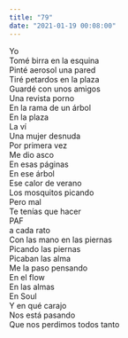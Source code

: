 ```yaml
---
title: "79"
date: "2021-01-19 00:08:00"
---
```


Yo\
Tomé birra en la esquina\
Pinté aerosol una pared\
Tiré petardos en la plaza\
Guardé con unos amigos\
Una revista porno\
En la rama de un árbol\
En la plaza\
La ví\
Una mujer desnuda\
Por primera vez\
Me dio asco\
En esas páginas\
En ese árbol\
Ese calor de verano\
Los mosquitos picando\
Pero mal\
Te tenías que hacer\
PAF\
a cada rato\
Con las mano en las piernas\
Picando las piernas\
Picaban las alma\
Me la paso pensando\
En el flow\
En las almas\
En Soul\
Y en qué carajo\
Nos está pasando\
Que nos perdimos todos tanto
